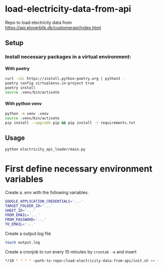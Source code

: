 # load-electricity-data-from-api
Repo to load electricity data from https://api.eloverblik.dk/customerapi/index.html

## Setup

### Install necessary packages in a virtual environment:

#### With poetry

```bash
curl -sSL https://install.python-poetry.org | python3 -
poetry config virtualenvs.in-project true
poetry install
source .venv/bin/activate
```

#### With python venv

```bash
python -m venv .venv
source .venv/bin/activate
pip install --upgrade pip && pip install -r requirements.txt
```

## Usage

```bash
python electricity_api_loader/main.py
```



# First define necessary environment variables 

Create a .env with the following variables. 

```bash
GOOGLE_APPLICATION_CREDENTIALS='...'
TARGET_FOLDER_ID='...'
SHEET_ID='...'
FROM_EMAIL='...'
FROM_PASSWORD='...'
TO_EMAIL='...'
```

Create a output.log file
```bash
touch output.log
```

Create a cronjob to run every 10 minutes by `crontab -e` and insert

```bash
*/10 * * * * <path-to-repo>/load-electricity-data-from-api/init.sh >> <path-to-repo>/load-electricity-data-from-api/output.log 2>&1
```


